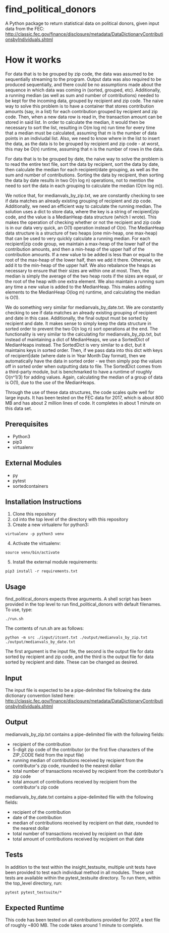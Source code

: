 # find_political_donors
A Python package to return statistical data on political donors, given input data from the FEC:
http://classic.fec.gov/finance/disclosure/metadata/DataDictionaryContributionsbyIndividuals.shtml

# How it works
For data that is to be grouped by zip code, the data was assumed to be sequentially streaming to the program. Output data was also required to be produced sequentially, and there could be no assumptions made about the sequence in which data was coming in (sorted, grouped, etc). Additionally, a running median (as well as sum and number of contributions) needed to be kept for the incoming data, grouped by recipient and zip code. The naive way to solve this problem is to have a container that stores contribution amounts (say, in a list) for each contribution grouped by recipient and zip code. Then, when a new data row is read in, the transaction amount can be stored in said list. In order to calculate the median, it would then be necessary to sort the list, resulting in O(m log m) run time for every time that a median must be calculated, assuming that m is the number of data points in an indiviudal list. Also, we need to know where in the list to insert the data, as the data is to be grouped by recipient and zip code - at worst, this may be O(n) runtime, assuming that n is the number of rows in the data.

For data that is to be grouped by date, the naive way to solve the problem is to read the entire text file, sort the data by recipient, sort the data by date, then calculate the median for each recipient/date grouping, as well as the sum and number of contributions. Sorting the data by recipient, then sorting the data by date results in two O(n log n) operations, not to mention the need to sort the data in each grouping to calculate the median (O(m log m)).

We notice that, for medianvals_by_zip.txt, we are constantly checking to see if data matches an already existing grouping of recipient and zip code. Additionally, we need an efficient way to calculate the running median. The solution uses a dict to store data, where the key is a string of recipient|zip code, and the value is a MedianHeap data structure (which I wrote). This makes the operation of checking whether or not the recipient and zip code is in our data very quick, an O(1) operation instead of O(n). The MedianHeap data structure is a structure of two heaps (one min-heap, one max-heap) that can be used to very quickly calculate a running median. For each recipient|zip code group, we maintain a max-heap of the lower half of the contribution amounts, and then a min-heap of the upper half of the contribution amounts. If a new value to be added is less than or equal to the root of the max-heap of the lower half, then we add it there. Otherwise, we add it to the min-heap of the upper half. We also rebalance the heaps as necessary to ensure that their sizes are within one at most. Then, the median is simply the average of the two heap roots if the sizes are equal, or the root of the heap with one extra element. We also maintain a running sum any time a new value is added to the MedianHeap. This makes adding elements to the MedianHeap O(log m) runtime, and calculating the median is O(1).

We do something very similar for medianvals_by_date.txt. We are constantly checking to see if data matches an already existing grouping of recipient and date in this case. Additionally, the final output must be sorted by recipient and date. It makes sense to simply keep the data structure in sorted order to prevent the two O(n log n) sort operations at the end. The functionality is very similar to the calculating for medianvals_by_zip.txt, but instead of maintaining a dict of MedianHeaps, we use a SortedDict of MedianHeaps instead. The SortedDict is very similar to a dict, but it maintains keys in sorted order. Then, if we pass data into this dict with keys of recipient|date (where date is in Year Month Day format), then we automatically have the data in sorted order - we then simply pop the values off in sorted order when outputting data to file. The SortedDict comes from a third-party module, but is benchmarked to have a runtime of roughly O(n^1/3) for adding values. Again, calculating the median of a group of data is O(1), due to the use of the MedianHeaps.

Through the use of these data structures, the code scales quite well for large inputs. It has been tested on the FEC data for 2017, which is about 800 MB and has about 2 million lines of code. It completes in about 1 minute on this data set.

## Prerequisites
* Python3
* pip3
* virtualenv

## External Modules
* py
* pytest
* sortedcontainers

## Installation Instructions
1. Clone this repository
2. cd into the top level of the directory with this repository
3. Create a new virtualenv for python3:
```
virtualenv -p python3 venv
```
4. Activate the virtualenv:
```
source venv/bin/activate
```
5. Install the external module requirements:
```
pip3 install -r requirements.txt
```
## Usage
find_political_donors expects three arguments. A shell script has been provided in the top level to run find_political_donors with default filenames. To use, type:
```
./run.sh
```

The contents of run.sh are as follows:
```
python -m src ./input/itcont.txt ./output/medianvals_by_zip.txt ./output/medianvals_by_date.txt
```

The first argument is the input file, the second is the output file for data sorted by recipient and zip code, and the third is the output file for data sorted by recipient and date. These can be changed as desired.

## Input
The input file is expected to be a pipe-delimited file following the data dictionary convention listed here:
http://classic.fec.gov/finance/disclosure/metadata/DataDictionaryContributionsbyIndividuals.shtml

## Output
medianvals_by_zip.txt contains a pipe-delimited file with the following fields:
* recipient of the contribution
* 5-digit zip code of the contributor (or the first five characters of the ZIP_CODE field from the input file)
* running median of contributions received by recipient from the contributor's zip code, rounded to the nearest dollar
* total number of transactions received by recipient from the contributor's zip code
* total amount of contributions received by recipient from the contributor's zip code

medianvals_by_date.txt contains a pipe-delimited file with the following fields:
* recipient of the contribution
* date of the contribution
* median of contributions received by recipient on that date, rounded to the nearest dollar
* total number of transactions received by recipient on that date
* total amount of contributions received by recipient on that date

## Tests
In addition to the test within the insight_testsuite, multiple unit tests have been provided to test each individual method in all modules. These unit tests are available within the pytest_testsuite directory. To run them, within the top_level directory, run:
```
pytest pytest_testsuite/*
```

## Expected Runtime
This code has been tested on all contributions provided for 2017, a text file of roughly ~800 MB. The code takes around 1 minute to complete.